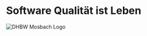 # Software Qualität ist Leben

![DHBW Mosbach Logo](https://www.mosbach.dhbw.de/fileadmin/user_upload/dhbw/redaktion/logos/Logo_DHBWMosbach.jpg)

